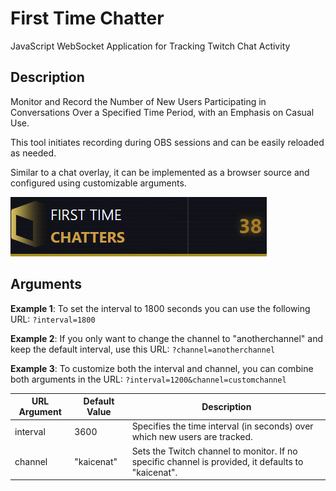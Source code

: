 # First Time Chatter

JavaScript WebSocket Application for Tracking Twitch Chat Activity

## Description

Monitor and Record the Number of New Users Participating in Conversations Over a Specified Time Period, with an Emphasis on Casual Use.

This tool initiates recording during OBS sessions and can be easily reloaded as needed.

Similar to a chat overlay, it can be implemented as a browser source and configured using customizable arguments.

![screenshot](screenshot.png)

## Arguments

**Example 1**: To set the interval to 1800 seconds you can use the following URL:
`?interval=1800`

**Example 2**: If you only want to change the channel to "anotherchannel" and keep the default interval, use this URL:
`?channel=anotherchannel`

**Example 3**: To customize both the interval and channel, you can combine both arguments in the URL:
`?interval=1200&channel=customchannel`

| URL Argument | Default Value | Description                                                                                        |
| ------------ | ------------- | -------------------------------------------------------------------------------------------------- |
| interval     | 3600          | Specifies the time interval (in seconds) over which new users are tracked.                         |
| channel      | "kaicenat"    | Sets the Twitch channel to monitor. If no specific channel is provided, it defaults to "kaicenat". |
